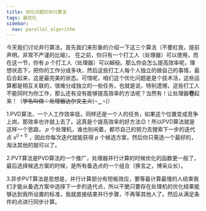 ```yaml
---
title: 优化问题的并行算法
tags: 最优化
sidebar:
  nav: parallel_algorithm
---
```


今天我们讨论并行算法，首先我们来形象的介绍一下这三个算法（不要杠我，提前声明，非常不严谨的比喻）。
在之前，你只有一个打工人（处理器）可以使用，而在这一节，你有 $p$ 个打工人（处理器）可以~~奴役~~。那么你会怎么提高效率呢，理想状态下，把你的工作分成多块，然后这些打工人每个人独立的做自己的事情，最后合起来，这是最完美的状态。可惜呢，咱们这个优化问题是是个技术活，这些运算都是相互关联的，很难分成独立的一些任务，也就是说，特别遗憾，这些打工人不能同时为你工作，那么还有没有能够提高效率的方法呢？当然有！让处理器**卷**起来！（~~学名叫做：处理器达尔文主义~~(¬‿¬)）

1.PVD算法，一个人工作效率低，同样还是一个人的任务，如果这个位置变成竞争上岗，那效率也许就上去了。这真是个提高效率的好方法😉！所以PVD算法就是这样一个思路， $p$ 个处理机，谁也别闲着，都尽自己的努力去搜索下一步的迭代点 $x^{(i+1)}$ ，因此你每次迭代就能获得 $p$ 个候选方案，然后你只需选一个最好的，淘汰其他的就可以了。

2.PVT算法是PVD算法的一个推广，处理器并行计算的时候优化的函数更一般了，最后选择候选方案的时候，是所有备选点的一个组合（换言之，博采众长）。

3.异步PVT算法是思想是，并行计算部分有短板效应，要等最计算最慢的人结束我们才能从备选方案中选择下一步的迭代点，所以干脆只要存在处理机的优化结果能够达到我所设置的标准，我就直接结束并行步骤，不再等其他人了。然后从满足条件的点进行同步计算。

